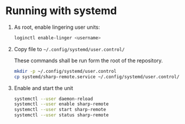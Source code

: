 # Running with systemd

1. As root, enable lingering user units:

   ```sh
   loginctl enable-linger <username>
   ```

2. Copy file to `~/.config/systemd/user.control/`

   These commands shall be run form the root of the repository.

   ```sh
   mkdir -p ~/.config/systemd/user.control
   cp systemd/sharp-remote.service ~/.config/systemd/user.control/
   ```

3. Enable and start the unit

   ```sh
   systemctl --user daemon-reload
   systemctl --user enable sharp-remote
   systemctl --user start sharp-remote
   systemctl --user status sharp-remote
   ```
